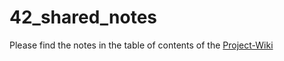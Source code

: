 # 42_shared_notes

Please find the notes in the table of contents of the [Project-Wiki]

[Project-Wiki]: https://github.com/rciak/42_shared_notes/wiki/42_shared_notes:-Wiki
